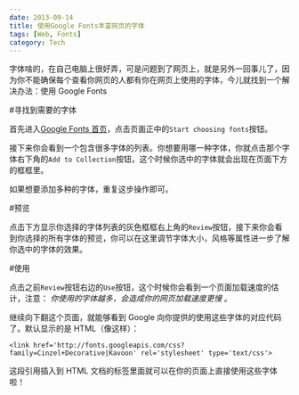 ```yaml
---
date: 2013-09-14
title: 使用Google Fonts丰富网页的字体
tags: [Web, Fonts]
category: Tech
---
```


字体啥的，在自己电脑上很好弄，可是问题到了网页上，就是另外一回事儿了，因为你不能确保每个查看你网页的人都有你在网页上使用的字体，今儿就找到一个解决办法：使用 Google Fonts

#寻找到需要的字体

首先进入[Google Fonts 首页][googlefonts home]，点击页面正中的`Start choosing fonts`按钮。

接下来你会看到一个包含很多字体的列表。你想要用哪一种字体，你就点击那个字体右下角的`Add to Collection`按钮，这个时候你选中的字体就会出现在页面下方的框框里。

如果想要添加多种的字体，重复这步操作即可。

[googlefonts home]: http://www.google.com/fonts/#HomePlace:home

#预览

点击下方显示你选择的字体列表的灰色框框右上角的`Review`按钮，接下来你会看到你选择的所有字体的预览，你可以在这里调节字体大小，风格等属性进一步了解你选中的字体的效果。

#使用

点击之前`Review`按钮右边的`Use`按钮，这个时候你会看到一个页面加载速度的估计，注意： _你使用的字体越多，会造成你的网页加载速度更慢_ 。

继续向下翻这个页面，就能够看到 Google 向你提供的使用这些字体的对应代码了。默认显示的是 HTML（像这样）：

    <link href='http://fonts.googleapis.com/css?family=Cinzel+Decorative|Kavoon' rel='stylesheet' type='text/css'>

这段引用插入到 HTML 文档的<head>标签里面就可以在你的页面上直接使用这些字体啦！
